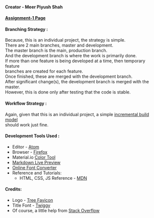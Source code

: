 
#### Creator - Meer Piyush Shah

#### [Assignment-1 Page](TODO)

#### Branching Strategy :

Because, this is an individual project, the strategy is simple. <br />
There are 2 main branches, master and development. <br />
The master branch is the main, production branch. <br/>
And the development branch is where the work is primarily done.<br />
If more than one feature is being developed at a time, then temporary feature <br />
branches are created for each feature. <br />
Once finished, these are merged with the development branch. <br />
After significant change(s), the development branch is merged with the master. <br/>
However, this is done only after testing that the code is stable.

#### Workflow Strategy :
Again, given that this is an individual project, a simple
[incremental build model](https://en.wikipedia.org/wiki/Incremental_build_model) <br />
should work just fine.

#### Development Tools Used :

* Editor - [Atom](https://atom.io/)
* Browser - [Firefox](https://www.mozilla.org/en-US/firefox/new/)
* Material.io [Color Tool](https://material.io/resources/color/#!/)
* [Markdown Live Preview](https://markdownlivepreview.com/)
* [Online Font Converter](https://onlinefontconverter.com/)
* Reference and Tutorials:
  * HTML, CSS, JS Reference - [MDN](https://developer.mozilla.org/en-US/docs/Learn)

#### Credits:

* Logo - [Tree Favicon](https://www.favicon.cc/?action=icon&file_id=795443)
* Title Font - [Twiggy](https://www.dafont.com/twiggy.font)
* Of course, a little help from [Stack Overflow](https://stackoverflow.com/a/16461139)

